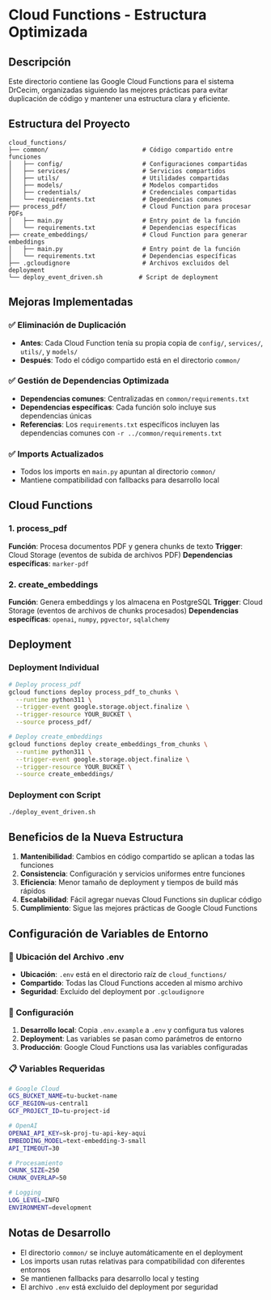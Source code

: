 # Cloud Functions - Estructura Optimizada

## Descripción

Este directorio contiene las Google Cloud Functions para el sistema DrCecim, organizadas siguiendo las mejores prácticas para evitar duplicación de código y mantener una estructura clara y eficiente.

## Estructura del Proyecto

```
cloud_functions/
├── common/                          # Código compartido entre funciones
│   ├── config/                      # Configuraciones compartidas
│   ├── services/                    # Servicios compartidos
│   ├── utils/                       # Utilidades compartidas
│   ├── models/                      # Modelos compartidos
│   ├── credentials/                 # Credenciales compartidas
│   └── requirements.txt             # Dependencias comunes
├── process_pdf/                     # Cloud Function para procesar PDFs
│   ├── main.py                      # Entry point de la función
│   └── requirements.txt             # Dependencias específicas
├── create_embeddings/               # Cloud Function para generar embeddings
│   ├── main.py                      # Entry point de la función
│   └── requirements.txt             # Dependencias específicas
├── .gcloudignore                    # Archivos excluidos del deployment
└── deploy_event_driven.sh          # Script de deployment
```

## Mejoras Implementadas

### ✅ Eliminación de Duplicación
- **Antes**: Cada Cloud Function tenía su propia copia de `config/`, `services/`, `utils/`, y `models/`
- **Después**: Todo el código compartido está en el directorio `common/`

### ✅ Gestión de Dependencias Optimizada
- **Dependencias comunes**: Centralizadas en `common/requirements.txt`
- **Dependencias específicas**: Cada función solo incluye sus dependencias únicas
- **Referencias**: Los `requirements.txt` específicos incluyen las dependencias comunes con `-r ../common/requirements.txt`

### ✅ Imports Actualizados
- Todos los imports en `main.py` apuntan al directorio `common/`
- Mantiene compatibilidad con fallbacks para desarrollo local

## Cloud Functions

### 1. process_pdf
**Función**: Procesa documentos PDF y genera chunks de texto
**Trigger**: Cloud Storage (eventos de subida de archivos PDF)
**Dependencias específicas**: `marker-pdf`

### 2. create_embeddings
**Función**: Genera embeddings y los almacena en PostgreSQL
**Trigger**: Cloud Storage (eventos de archivos de chunks procesados)
**Dependencias específicas**: `openai`, `numpy`, `pgvector`, `sqlalchemy`

## Deployment

### Deployment Individual
```bash
# Deploy process_pdf
gcloud functions deploy process_pdf_to_chunks \
  --runtime python311 \
  --trigger-event google.storage.object.finalize \
  --trigger-resource YOUR_BUCKET \
  --source process_pdf/

# Deploy create_embeddings
gcloud functions deploy create_embeddings_from_chunks \
  --runtime python311 \
  --trigger-event google.storage.object.finalize \
  --trigger-resource YOUR_BUCKET \
  --source create_embeddings/
```

### Deployment con Script
```bash
./deploy_event_driven.sh
```

## Beneficios de la Nueva Estructura

1. **Mantenibilidad**: Cambios en código compartido se aplican a todas las funciones
2. **Consistencia**: Configuración y servicios uniformes entre funciones
3. **Eficiencia**: Menor tamaño de deployment y tiempos de build más rápidos
4. **Escalabilidad**: Fácil agregar nuevas Cloud Functions sin duplicar código
5. **Cumplimiento**: Sigue las mejores prácticas de Google Cloud Functions

## Configuración de Variables de Entorno

### 📁 Ubicación del Archivo .env
- **Ubicación**: `.env` está en el directorio raíz de `cloud_functions/`
- **Compartido**: Todas las Cloud Functions acceden al mismo archivo
- **Seguridad**: Excluido del deployment por `.gcloudignore`

### 🔧 Configuración
1. **Desarrollo local**: Copia `.env.example` a `.env` y configura tus valores
2. **Deployment**: Las variables se pasan como parámetros de entorno
3. **Producción**: Google Cloud Functions usa las variables configuradas

### 📋 Variables Requeridas
```bash
# Google Cloud
GCS_BUCKET_NAME=tu-bucket-name
GCF_REGION=us-central1
GCF_PROJECT_ID=tu-project-id

# OpenAI
OPENAI_API_KEY=sk-proj-tu-api-key-aqui
EMBEDDING_MODEL=text-embedding-3-small
API_TIMEOUT=30

# Procesamiento
CHUNK_SIZE=250
CHUNK_OVERLAP=50

# Logging
LOG_LEVEL=INFO
ENVIRONMENT=development
```

## Notas de Desarrollo

- El directorio `common/` se incluye automáticamente en el deployment
- Los imports usan rutas relativas para compatibilidad con diferentes entornos
- Se mantienen fallbacks para desarrollo local y testing
- El archivo `.env` está excluido del deployment por seguridad 